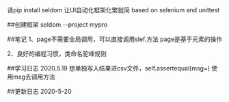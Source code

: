 请pip install seldom 让UI自动化框架化繁就简
based on selenium and unittest

##创建框架
seldom --project mypro

##笔记
1、page不需要全局调用，可以直接调用slef.方法
   page是基于元素的操作
   
2、良好的编程习惯，类命名驼峰规则

##学习日志
2020.5.19 想单独写入结果进csv文件，self.assertequal(msg=)
使用msg去调用方法


##更新日志
2020-5-20
